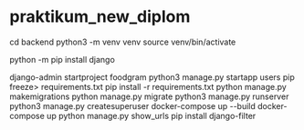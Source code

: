 # praktikum_new_diplom
cd backend
python3 -m venv venv
source venv/bin/activate

python -m pip install django

django-admin startproject foodgram
python3 manage.py startapp users
pip freeze> requirements.txt
pip install -r requirements.txt
python manage.py makemigrations
python manage.py migrate
python3 manage.py runserver
python3 manage.py createsuperuser
 docker-compose up --build
docker-compose up
python manage.py show_urls
pip install django-filter